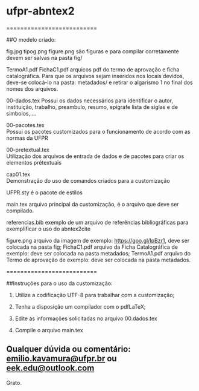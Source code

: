 # ufpr-abntex2

==========================

##O modelo criado:
 
 fig.jpg
 tipog.png
 figure.png são figuras e para compilar corretamente devem ser salvas na pasta fig/
 
 TermoA1.pdf
 FichaC1.pdf arquicos pdf do termo de aprovação  e ficha catalográfica. Para que os arquivos sejam inseridos nos 
 locais devidos, deve-se colocá-lo na pasta: metadados/ e retirar o algarismo 1 no final dos nomes dos arquivos.
 
 00-dados.tex 
   Possui os dados necessários para identificar o autor, instituição, trabalho, preambulo, resumo, epígrafe
   lista de siglas e de simbolos,....
 
 00-pacotes.tex 	
   Possui os pacotes customizados para o funcionamento de acordo com as normas da UFPR
   
 00-pretextual.tex 	
   Utilização dos arquivos de entrada de dados e de pacotes para criar os elementos prétextuais

 cap01.tex 	
   Demonstração do uso de comandos criados para a customização
   
 UFPR.sty 	 é o pacote de estilos
	
 main.tex 	 arquivo principal da customização, é o arquivo que deve ser compilado.
 
 referencias.bib exemplo de um arquivo de referências bibliográficas para exemplificar o uso do abntex2cite

 figure.png     arquivo da imagem de exemplo:  https://goo.gl/IpBzr1, deve ser colocada na pasta fig;
 FichaC1.pdf    arquivo da Ficha Catalográfica de exemplo: deve ser colocada na pasta metadados;
 TermoA1.pdf    arquivo do Termo de aprovação de exemplo: deve ser colocada na pasta metadados.

==========================

##Instruções para o uso da customização:

1) Utilize a codificação UTF-8 para trabalhar com a customização;

2) Tenha a disposição um compilador com o pdfLaTeX;

3) Edite as informações solicitadas no arquivo 00.dados.tex

4) Compile o arquivo main.tex 

## Qualquer dúvida ou comentário:  emilio.kavamura@ufpr.br ou eek.edu@outlook.com

Grato.
